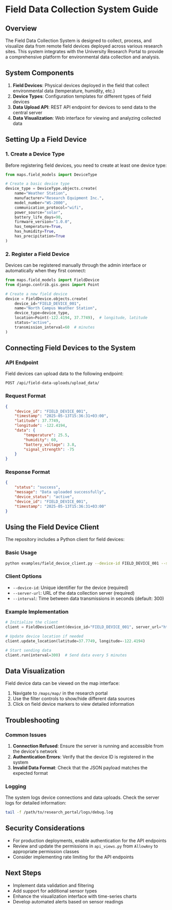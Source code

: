 # Field Data Collection System Guide

## Overview

The Field Data Collection System is designed to collect, process, and visualize data from remote field devices deployed across various research sites. This system integrates with the University Research Portal to provide a comprehensive platform for environmental data collection and analysis.

## System Components

1. **Field Devices**: Physical devices deployed in the field that collect environmental data (temperature, humidity, etc.)
2. **Device Types**: Configuration templates for different types of field devices
3. **Data Upload API**: REST API endpoint for devices to send data to the central server
4. **Data Visualization**: Web interface for viewing and analyzing collected data

## Setting Up a Field Device

### 1. Create a Device Type

Before registering field devices, you need to create at least one device type:

```python
from maps.field_models import DeviceType

# Create a basic device type
device_type = DeviceType.objects.create(
    name="Weather Station",
    manufacturer="Research Equipment Inc.",
    model_number="WS-2000",
    communication_protocol="wifi",
    power_source="solar",
    battery_life_days=90,
    firmware_version="1.0.0",
    has_temperature=True,
    has_humidity=True,
    has_precipitation=True
)
```

### 2. Register a Field Device

Devices can be registered manually through the admin interface or automatically when they first connect:

```python
from maps.field_models import FieldDevice
from django.contrib.gis.geos import Point

# Create a new field device
device = FieldDevice.objects.create(
    device_id="FIELD_DEVICE_001",
    name="North Campus Weather Station",
    device_type=device_type,
    location=Point(-122.4194, 37.7749),  # longitude, latitude
    status="active",
    transmission_interval=60  # minutes
)
```

## Connecting Field Devices to the System

### API Endpoint

Field devices can upload data to the following endpoint:

```
POST /api/field-data-uploads/upload_data/
```

### Request Format

```json
{
    "device_id": "FIELD_DEVICE_001",
    "timestamp": "2025-05-13T15:36:31+03:00",
    "latitude": 37.7749,
    "longitude": -122.4194,
    "data": {
        "temperature": 25.5,
        "humidity": 60,
        "battery_voltage": 3.8,
        "signal_strength": -75
    }
}
```

### Response Format

```json
{
    "status": "success",
    "message": "Data uploaded successfully",
    "device_status": "active",
    "device_id": "FIELD_DEVICE_001",
    "timestamp": "2025-05-13T15:36:31+03:00"
}
```

## Using the Field Device Client

The repository includes a Python client for field devices:

### Basic Usage

```bash
python examples/field_device_client.py --device-id FIELD_DEVICE_001 --server-url http://127.0.0.1:8000
```

### Client Options

- `--device-id`: Unique identifier for the device (required)
- `--server-url`: URL of the data collection server (required)
- `--interval`: Time between data transmissions in seconds (default: 300)

### Example Implementation

```python
# Initialize the client
client = FieldDeviceClient(device_id="FIELD_DEVICE_001", server_url="http://research-portal.example.com")

# Update device location if needed
client.update_location(latitude=37.7749, longitude=-122.4194)

# Start sending data
client.run(interval=300)  # Send data every 5 minutes
```

## Data Visualization

Field device data can be viewed on the map interface:

1. Navigate to `/maps/map/` in the research portal
2. Use the filter controls to show/hide different data sources
3. Click on field device markers to view detailed information

## Troubleshooting

### Common Issues

1. **Connection Refused**: Ensure the server is running and accessible from the device's network
2. **Authentication Errors**: Verify that the device ID is registered in the system
3. **Invalid Data Format**: Check that the JSON payload matches the expected format

### Logging

The system logs device connections and data uploads. Check the server logs for detailed information:

```bash
tail -f /path/to/research_portal/logs/debug.log
```

## Security Considerations

- For production deployments, enable authentication for the API endpoints
- Review and update the permissions in `api_views.py` from `AllowAny` to appropriate permission classes
- Consider implementing rate limiting for the API endpoints

## Next Steps

- Implement data validation and filtering
- Add support for additional sensor types
- Enhance the visualization interface with time-series charts
- Develop automated alerts based on sensor readings
